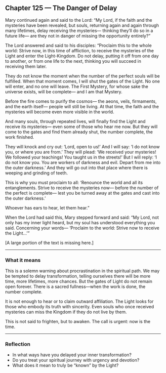 ## Chapter 125 — The Danger of Delay

Mary continued again and said to the Lord: “My Lord, if the faith and the mysteries have been revealed, but souls, returning again and again through many lifetimes, delay receiving the mysteries— thinking they’ll do so in a future life— are they not in danger of missing the opportunity entirely?”

The Lord answered and said to his disciples: “Proclaim this to the whole world: Strive now, in this time of affliction, to receive the mysteries of the Light and enter the Light-Kingdom. Do not delay, putting it off from one day to another, or from one life to the next, thinking you will succeed in receiving them later.

They do not know the moment when the number of the perfect souls will be fulfilled. When that moment comes, I will shut the gates of the Light. No one will enter, and no one will leave. The First Mystery, for whose sake the universe exists,
will be complete— and I am that Mystery.

Before the fire comes to purify the cosmos— the aeons, veils, firmaments, and the earth itself— people will still be living. At that time, the faith and the mysteries will become even more visible in the world.

And many souls, through repeated lives, will finally find the Light and receive its mysteries— even some of those who hear me now. But they will come to the gates and find them already shut, the number complete, the work finished.

They will knock and cry out: ‘Lord, open to us!’ And I will say: ‘I do not know you, or where you are from.’ They will plead: ‘We received your mysteries! We followed your teachings! You taught us in the streets!’ But I will reply: ‘I do not know you. You are workers of darkness and evil. Depart from me into the outer darkness.’ And they will go out into that place where there is weeping and grinding of teeth.

This is why you must proclaim to all: ‘Renounce the world and all its entanglements. Strive to receive the mysteries now— before the number of the perfect is complete— lest you be turned away at the gates and cast into the outer darkness.’

Whoever has ears to hear, let them hear.”

When the Lord had said this, Mary stepped forward and said: “My Lord, not only has my inner light heard, but my soul has understood everything you said. Concerning your words— ‘Proclaim to the world: Strive now to receive the Light…’”

[A large portion of the text is missing here.]

---

### What it means

This is a solemn warning about procrastination in the spiritual path. We may be tempted to delay transformation, telling ourselves there will be more time, more lifetimes, more chances. But the gates of Light do not remain open forever. There is a sacred fullness—when the work is done, the number complete.

It is not enough to hear or to claim outward affiliation. The Light looks for those who embody its truth with sincerity. Even souls who once received mysteries can miss the Kingdom if they do not live by them.

This is not said to frighten, but to awaken. The call is urgent: now is the time.

---

### Reflection

* In what ways have you delayed your inner transformation?
* Do you treat your spiritual journey with urgency and devotion?
* What does it mean to truly be “known” by the Light?
